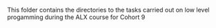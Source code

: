 This folder contains the directories to the tasks carried out on low level progamming during the ALX course for Cohort 9
